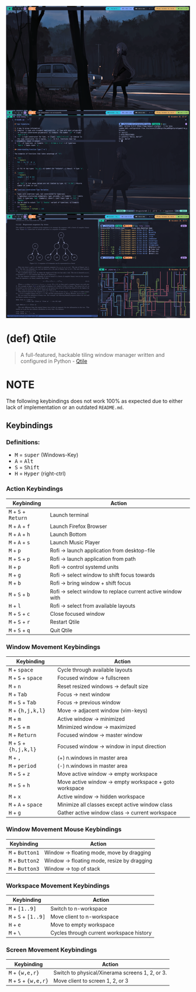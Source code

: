 <img alt="Qtile Desktop" src="../../.github/assets/themes/tokyonight/qtile.png" align="center">

# (def) Qtile

> A full-featured, hackable tiling window manager written and configured in
> Python - [Qtile](http://www.qtile.org)

# NOTE

The following keybindings does not work 100% as expected due to either lack of
implementation or an outdated `README.md`.

## Keybindings

### Definitions:

- <kbd>M</kbd> = <kbd>super</kbd> (Windows-Key)
- <kbd>A</kbd> = <kbd>Alt</kbd>
- <kbd>S</kbd> = <kbd>Shift</kbd>
- <kbd>H</kbd> = <kbd>Hyper</kbd> (right-ctrl)

### Action Keybindings

| Keybinding                                      | Action                                                       |
| ----------------------------------------------- | ------------------------------------------------------------ |
| <kbd>M</kbd> + <kbd>S</kbd> + <kbd>Return</kbd> | Launch terminal                                              |
| <kbd>M</kbd> + <kbd>A</kbd> + <kbd>f</kbd>      | Launch Firefox Browser                                       |
| <kbd>M</kbd> + <kbd>A</kbd> + <kbd>h</kbd>      | Launch Bottom                                                |
| <kbd>M</kbd> + <kbd>A</kbd> + <kbd>s</kbd>      | Launch Music Player                                          |
| <kbd>M</kbd> + <kbd>p</kbd>                     | Rofi -> launch application from desktop-file                 |
| <kbd>M</kbd> + <kbd>S</kbd> + <kbd>p</kbd>      | Rofi -> launch application from path                         |
| <kbd>H</kbd> + <kbd>p</kbd>                     | Rofi -> control systemd units                                |
| <kbd>M</kbd> + <kbd>g</kbd>                     | Rofi -> select window to shift focus towards                 |
| <kbd>M</kbd> + <kbd>b</kbd>                     | Rofi -> bring window + shift focus                           |
| <kbd>M</kbd> + <kbd>S</kbd> + <kbd>b</kbd>      | Rofi -> select window to replace current active window with  |
| <kbd>H</kbd> + <kbd>l</kbd>                     | Rofi -> select from available layouts                        |
| <kbd>M</kbd> + <kbd>S</kbd> + <kbd>c</kbd>      | Close focused window                                         |
| <kbd>M</kbd> + <kbd>S</kbd> + <kbd>r</kbd>      | Restart Qtile                                                |
| <kbd>M</kbd> + <kbd>S</kbd> + <kbd>q</kbd>      | Quit Qtile                                                   |

### Window Movement Keybindings

| Keybinding                                         | Action                                                  |
| -------------------------------------------------- | ------------------------------------------------------- |
| <kbd>M</kbd> + <kbd>space</kbd>                    | Cycle through available layouts                         |
| <kbd>M</kbd> + <kbd>S</kbd> + <kbd>space</kbd>     | Focused window -> fullscreen                            |
| <kbd>M</kbd> + <kbd>n</kbd>                        | Reset resized windows -> default size                   |
| <kbd>M</kbd> + <kbd>Tab</kbd>                      | Focus -> next window                                    |
| <kbd>M</kbd> + <kbd>S</kbd> + <kbd>Tab</kbd>       | Focus -> previous window                                |
| <kbd>M</kbd> + <kbd>{h,j,k,l}</kbd>                | Move -> adjacent window (vim-keys)                      |
| <kbd>M</kbd> + <kbd>m</kbd>                        | Active window -> minimized                              |
| <kbd>M</kbd> + <kbd>S</kbd> + <kbd>m</kbd>         | Minimized window -> maximized                           |
| <kbd>M</kbd> + <kbd>Return</kbd>                   | Focused window -> master window                         |
| <kbd>M</kbd> + <kbd>S</kbd> + <kbd>{h,j,k,l}</kbd> | Focused window -> window in input direction             |
| <kbd>M</kbd> + <kbd>,</kbd>                        | (+) n.windows in master area                            |
| <kbd>M</kbd> + <kbd>period</kbd>                   | (-) n.windows in master area                            |
| <kbd>M</kbd> + <kbd>S</kbd> + <kbd>z</kbd>         | Move active window -> empty workspace                   |
| <kbd>M</kbd> + <kbd>S</kbd> + <kbd>h</kbd>         | Move active window -> empty workspace + goto workspace  |
| <kbd>M</kbd> + <kbd>x</kbd>                        | Active window -> hidden workspace                       |
| <kbd>M</kbd> + <kbd>A</kbd> + <kbd>space</kbd>     | Minimize all classes except active window class         |
| <kbd>H</kbd> + <kbd>g</kbd>                        | Gather active window class -> current workspace         |

### Window Movement Mouse Keybindings

| Keybinding                        | Action                                       |
| --------------------------------- | -------------------------------------------- |
| <kbd>M</kbd> + <kbd>Button1</kbd> | Window -> floating mode, move by dragging    |
| <kbd>M</kbd> + <kbd>Button2</kbd> | Window -> floating mode, resize by dragging  |
| <kbd>M</kbd> + <kbd>Button3</kbd> | Window -> top of stack                       |

### Workspace Movement Keybindings

| Keybinding                                      | Action                                    |
| ----------------------------------------------- | ----------------------------------------- |
| <kbd>M</kbd> + <kbd>[1..9]</kbd>                | Switch to n-workspace                     |
| <kbd>M</kbd> + <kbd>S</kbd> + <kbd>[1..9]</kbd> | Move client to n-workspace                |
| <kbd>H</kbd> + <kbd>e                           | Move to empty workspace                   |
| <kbd>M</kbd> + <kbd>\\</kbd>                    | Cycles through current workspace history  |

### Screen Movement Keybindings

| Keybinding                                       | Action                                          |
| ------------------------------------------------ | ----------------------------------------------- |
| <kbd>M</kbd> + <kbd>{w,e,r}</kbd>                | Switch to physical/Xinerama screens 1, 2, or 3. |
| <kbd>M</kbd> + <kbd>S</kbd> + <kbd>{w,e,r}</kbd> | Move client to screen 1, 2, or 3                |
